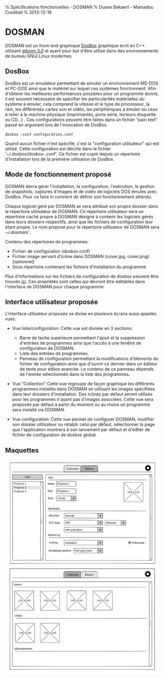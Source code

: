 % Spécifications fonctionnelles - DOSMAN
% Duane Bekaert - Mamadou Coulibali
% 2013-12-18

DOSMAN
======

DOSMAN est un front-end graphique [DosBox](http://www.dosbox.com/) graphique écrit en C++ utilisant [gtkmm 3.0](http://www.gtkmm.org/en/) et ayant pour but d'être utilisé dans des environnements de bureau GNU/.Linux modernes.  

DosBox
------

DosBox est un émulateur permettant de simuler un environnement MS-DOS et PC-DOS ainsi que le matériel sur lequel ces systèmes fonctionnent. Afin d'obtenir les meilleures performances possibles pour un programme donné, il est souvent nécessaire de spécifier les particularités matérielles du système à émuler, cela comprend la vitesse et le type de processeur, la ram, les différentes cartes son et vidéo, les périphériques à émuler ou ceux à relier à la machine physique (imprimantes, ports série, lecteurs disquette ou CD...) . Ces configurations peuvent être faites dans un fichier "pain text" passé en argument lors de l'invocation de DosBox.

    dosbox -conf configuration.conf

Quand aucun fichier n'est spécifié, c'est la "configuration utilisateur" qui est utilisé. Cette configuration est décrite dans le fichier '~/.dosbox/dosbox-<version>.conf'. Ce fichier est copié depuis un répertoire d'installation lors de la première utilisation de DosBox.  

Mode de fonctionnement proposé
------------------------------

DOSMAN devra gérer l'installation, la configuration, l'exécution, la gestion de snapshots, captures d'images et de vidéo de logiciels DOS émulés avec DosBox. Pour ce faire in convient de définir son fonctionnement attendu.  

Chaque logiciel géré par DOSMAN se vera attribué son propre dossier dans le répertoire utilisateur de DOSMAN. Ce répertoire utilisateur sera un répertoire caché propre à DOSMAN désigné à contenir les logiciels gérés dans leurs dossiers respectifs, ainsi que les fichiers de configuration leur étant propre. Le nom proposé pour le répertoire utilisateur de DOSMAN sera *~/.dosman/* .   

Contenu des répertoires de programmes:   
- Fichier de configuration (dosbox.conf)   
- Fichier image servant d'icône dans DOSMAN (cover.jpg, cover.png) [optionnel]   
- Sous répertoire contenant les fichiers d'installation du programme  

Plus d'informations sur les fichiers de configuration de dosbox peuvent être trouvés [ici](http://www.dosbox.com/wiki/Dosbox.conf). Ces propriétés sont celles qui devront être éditables dans l'interface de DOSMAN pour chaque programme.  

Interface utilisateur proposée
------------------------------

L'interface utilisateur proposée se divise en plusieurs écrans aussi appelés vues.

- Vue liste/configuration:
Cette vue est divisée en 3 sections:  
    - Barre de tache supérieure permettant l'ajout et la suppression d'entrées de programmes ainsi que l'accès à une fenêtre de configuration de DOSMAN.
    - Liste des entrées de programmes.
    - Panneau de configuration permettant la modifications d'éléments du fichier de configuration ainsi que d'ouvrir ce dernier dans un éditeur de texte pour édiion avancée. Le contenu de ce panneau dépends de l'entrée sélectionnée dans la liste des programmes.

- Vue "Collection"
Cette vue regroupe de façon graphique les différents programmes installés dans DOSMAN en utilisant les images spécifiées dans leur dossiers d'installation. Des icônes par défaut seront utilisés pour les programmes n'ayant pas d'images associées. Cette vue sera proposée par défaut à partir du moment ou au moins un programme sera installé via DOSMAN.   

- Vue configuration:
Cette vue permet de configurer DOSMAN, modifier son dossier utilisateur ou rétablir celui par défaut, sélectionner la page que l'application montrera à son lancement par défaut et d'éditer de fichier de configuration de dosbox global.  

Maquettes
---------

![Proposition d'interface](./img/gui.png)
